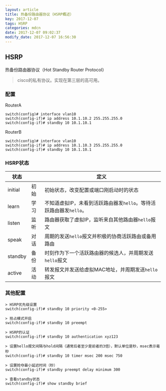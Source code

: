```yaml
---
layout: article
title: 热备份路由器协议（HSRP概述）
key: 2017-12-07
tags: HSRP
categories: mdcn
date: 2017-12-07 09:02:37
modify_date: 2017-12-07 16:56:30
---
```


## HSRP

热备份路由器协议（Hot Standby Router Protocol）

> cisco的私有协议。实现在第三层的高可用。

### 配置

RouterA

```shell
switch(config)# interface vlan10
switch(config-if)# ip address 10.1.10.2 255.255.255.0
switch(config-if)# standby 10 10.1.10.1
```

RouterB

```shell
switch(config)# interface vlan10
switch(config-if)# ip address 10.1.10.3 255.255.255.0
switch(config-if)# standby 10 10.1.10.1
```

### HSRP状态

| 状态      |      | 定义                                       |
| ------- | ---- | ---------------------------------------- |
| initial | 初始   | 初始状态，改变配置或端口刚启动时的状态                      |
| learn   | 学习   | 不知道虚拟IP，未看到活跃路由器发`hello`。等待活跃路由器发`hello`。 |
| listen  | 监听   | 路由器获取了虚拟IP，监听来自其他路由器`hello`报文            |
| speak   | 对话   | 周期的发送`hello`报文并积极的协商活跃路由或备用路由            |
| standby | 备份   | 时刻作为下一个活跃路由器的候选人，并周期发送`hello`报文          |
| active  | 活动   | 转发报文并发送给虚拟MAC地址，并周期发送`hello`报文           |

### 其他配置

```shell
> HSRP优先级设置
switch(config-if)# standby 10 priority <0-255>

> 抢占模式开启
switch(config-if)# standby 10 preempt

> HSRP的认证
switch(config-if)# standby 10 authentication xyz123

> 设置hello报文间隔与hold间隔（通常后者至少是前者的3倍），默认单位是秒，msec表示毫秒
switch(config-if)# standby 10 timer msec 200 msec 750

> 设置抢夺最小延迟时间（秒）
switch(config-if)# standby preempt delay minimum 300

> 查看standby状态
switch(config-if)# show standby brief
```

